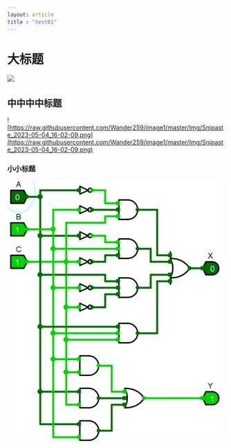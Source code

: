 ```yaml
---
layout: article
title : "test01"
---
```


# 大标题

![](https://raw.githubusercontent.com/Wander259/image1/master/Img/Snipaste_2023-04-03_17-03-10.png)

## 中中中中标题

![https://raw.githubusercontent.com/Wander259/image1/master/Img/Snipaste_2023-05-04_16-02-09.png](https://raw.githubusercontent.com/Wander259/image1/master/Img/Snipaste_2023-05-04_16-02-09.png)

### 小小标题

![](https://raw.githubusercontent.com/Wander259/PictureBed/master/Img/Snipaste_2023-05-05_20-28-37.png)